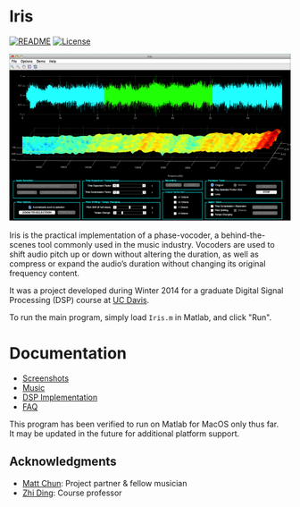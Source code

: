 # Iris
[![README](https://img.shields.io/badge/Version-1.0.3-0000ff.svg?style=plastic)](README.md)
[![License](https://img.shields.io/badge/License-BSD-ff0000.svg?style=plastic)](LICENSE)

[![image](Documentation/Screenshots/Playback)](Documentation/Screens.md)
 
Iris is the practical implementation of a phase-vocoder, a behind-the-scenes tool commonly used in the music industry. Vocoders are used to shift audio pitch up or down without altering the duration, as well as compress or expand the audio’s duration without changing its original frequency content.

It was a project developed during Winter 2014 for a graduate Digital Signal Processing (DSP) course at [UC Davis](http://www.ece.ucdavis.edu).

To run the main program, simply load `Iris.m` in Matlab, and click "Run". 

# Documentation
 * [Screenshots](Documentation/Screens.md)  
 * [Music](Music/Music.md)  
 * [DSP Implementation](Documentation/DSP.md)  
 * [FAQ](Documentation/FAQ.md)  

This program has been verified to run on Matlab for MacOS only thus far.  
It may be updated in the future for additional platform support.

## Acknowledgments 
 - [Matt Chun](https://www.linkedin.com/in/mattchun1/): Project partner & fellow musician
 - [Zhi Ding](http://www.ece.ucdavis.edu/~zding): Course professor
